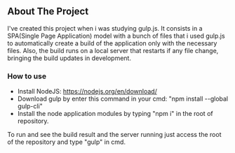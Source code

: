 <!-- ABOUT THE PROJECT -->
## About The Project

I've created this project when i was studying gulp.js. It consists in a SPA(Single Page Application) model with a bunch of files that i used gulp.js to automatically create a build of the application only with the necessary files. Also, the build runs on a local server that restarts if any file change, bringing the build updates in development. 

### How to use

- Install NodeJS: https://nodejs.org/en/download/
- Download gulp by enter this command in your cmd: "npm install --global gulp-cli" 
- Install the node application modules by typing "npm i" in the root of repository.

To run and see the build result and the server running just access the root of the repository and type "gulp" in cmd.
